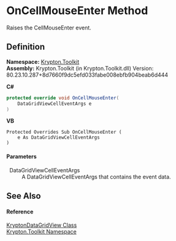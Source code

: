 # OnCellMouseEnter Method


Raises the CellMouseEnter event.



## Definition
**Namespace:** <a href="79d2eac2-21f4-54ff-7552-b20c33c30600.md">Krypton.Toolkit</a>  
**Assembly:** Krypton.Toolkit (in Krypton.Toolkit.dll) Version: 80.23.10.287+8d7660f9dc5efd033fabe008ebfb904beab6d444

**C#**
``` C#
protected override void OnCellMouseEnter(
	DataGridViewCellEventArgs e
)
```
**VB**
``` VB
Protected Overrides Sub OnCellMouseEnter ( 
	e As DataGridViewCellEventArgs
)
```



#### Parameters
<dl><dt>  DataGridViewCellEventArgs</dt><dd>A DataGridViewCellEventArgs that contains the event data.</dd></dl>

## See Also


#### Reference
<a href="b763ad9e-a40e-a9d4-85a7-f45569078e74.md">KryptonDataGridView Class</a>  
<a href="79d2eac2-21f4-54ff-7552-b20c33c30600.md">Krypton.Toolkit Namespace</a>  
